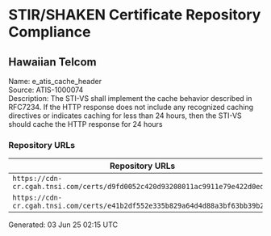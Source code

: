# STIR/SHAKEN Certificate Repository Compliance

## Hawaiian Telcom

Name: e_atis_cache_header\
Source: ATIS-1000074\
Description: The STI-VS shall implement the cache behavior described in RFC7234. If the HTTP response does not include any recognized caching directives or indicates caching for less than 24 hours, then the STI-VS should cache the HTTP response for 24 hours
### Repository URLs

| Repository URLs | Not After |  Problems | Link |
|-----------------|-----------|-----------|------|
| `https://cdn-cr.cgah.tnsi.com/certs/d9fd0052c420d93208011ac9911e79e422d0edd4` | 23&#160;Jun&#160;24&#160;22:33&#160;UTC | true | [view](../../REPOS/fa7ab394d480f67ee0f441ab73092ab1bf0607c0/README.md) |
| `https://cdn-cr.cgah.tnsi.com/certs/e41b2df552e335b829a64d4d88a3bf63bb39b248` | 29&#160;May&#160;27&#160;09:35&#160;UTC | true | [view](../../REPOS/0fe87660a3b5ece1591698b0bf9f5873b929fc97/README.md) |


Generated: 03 Jun 25 02:15 UTC